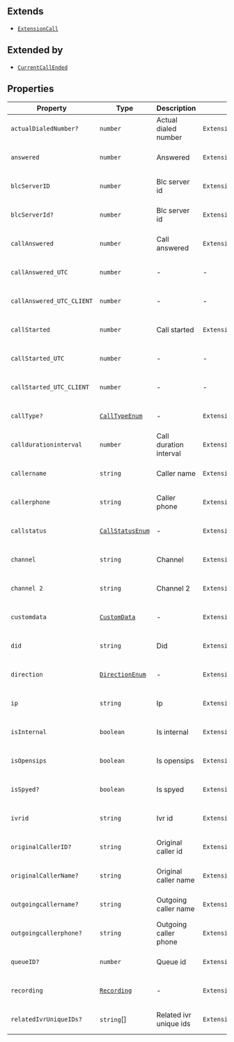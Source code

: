 ## Extends

- [`ExtensionCall`](../type-aliases/ExtensionCall.md)

## Extended by

- [`CurrentCallEnded`](CurrentCallEnded.md)

## Properties

| Property | Type | Description | Inherited from | Defined in |
| ------ | ------ | ------ | ------ | ------ |
| `actualDialedNumber?` | `number` | Actual dialed number | `ExtensionCall.actualDialedNumber` | voicenter-events-sdk.d.ts:604 |
| `answered` | `number` | Answered | `ExtensionCall.answered` | voicenter-events-sdk.d.ts:555 |
| `blcServerID` | `number` | Blc server id | `ExtensionCall.blcServerID` | voicenter-events-sdk.d.ts:580 |
| `blcServerId?` | `number` | Blc server id | `ExtensionCall.blcServerId` | voicenter-events-sdk.d.ts:584 |
| `callAnswered` | `number` | Call answered | `ExtensionCall.callAnswered` | voicenter-events-sdk.d.ts:596 |
| `callAnswered_UTC` | `number` | - | - | voicenter-events-sdk.d.ts:143 |
| `callAnswered_UTC_CLIENT` | `number` | - | - | voicenter-events-sdk.d.ts:144 |
| `callStarted` | `number` | Call started | `ExtensionCall.callStarted` | voicenter-events-sdk.d.ts:588 |
| `callStarted_UTC` | `number` | - | - | voicenter-events-sdk.d.ts:141 |
| `callStarted_UTC_CLIENT` | `number` | - | - | voicenter-events-sdk.d.ts:142 |
| `callType?` | [`CallTypeEnum`](../enumerations/CallTypeEnum.md) | - | `ExtensionCall.callType` | voicenter-events-sdk.d.ts:556 |
| `calldurationinterval` | `number` | Call duration interval | `ExtensionCall.calldurationinterval` | voicenter-events-sdk.d.ts:624 |
| `callername` | `string` | Caller name | `ExtensionCall.callername` | voicenter-events-sdk.d.ts:566 |
| `callerphone` | `string` | Caller phone | `ExtensionCall.callerphone` | voicenter-events-sdk.d.ts:592 |
| `callstatus` | [`CallStatusEnum`](../enumerations/CallStatusEnum.md) | - | `ExtensionCall.callstatus` | voicenter-events-sdk.d.ts:567 |
| `channel` | `string` | Channel | `ExtensionCall.channel` | voicenter-events-sdk.d.ts:543 |
| `channel 2` | `string` | Channel 2 | `ExtensionCall.channel 2` | voicenter-events-sdk.d.ts:560 |
| `customdata` | [`CustomData`](../type-aliases/CustomData.md) | - | `ExtensionCall.customdata` | voicenter-events-sdk.d.ts:568 |
| `did` | `string` | Did | `ExtensionCall.did` | voicenter-events-sdk.d.ts:535 |
| `direction` | [`DirectionEnum`](../enumerations/DirectionEnum.md) | - | `ExtensionCall.direction` | voicenter-events-sdk.d.ts:561 |
| `ip` | `string` | Ip | `ExtensionCall.ip` | voicenter-events-sdk.d.ts:531 |
| `isInternal` | `boolean` | Is internal | `ExtensionCall.isInternal` | voicenter-events-sdk.d.ts:572 |
| `isOpensips` | `boolean` | Is opensips | `ExtensionCall.isOpensips` | voicenter-events-sdk.d.ts:576 |
| `isSpyed?` | `boolean` | Is spyed | `ExtensionCall.isSpyed` | voicenter-events-sdk.d.ts:547 |
| `ivrid` | `string` | Ivr id | `ExtensionCall.ivrid` | voicenter-events-sdk.d.ts:539 |
| `originalCallerID?` | `string` | Original caller id | `ExtensionCall.originalCallerID` | voicenter-events-sdk.d.ts:600 |
| `originalCallerName?` | `string` | Original caller name | `ExtensionCall.originalCallerName` | voicenter-events-sdk.d.ts:608 |
| `outgoingcallername?` | `string` | Outgoing caller name | `ExtensionCall.outgoingcallername` | voicenter-events-sdk.d.ts:612 |
| `outgoingcallerphone?` | `string` | Outgoing caller phone | `ExtensionCall.outgoingcallerphone` | voicenter-events-sdk.d.ts:616 |
| `queueID?` | `number` | Queue id | `ExtensionCall.queueID` | voicenter-events-sdk.d.ts:551 |
| `recording` | [`Recording`](../type-aliases/Recording.md) | - | `ExtensionCall.recording` | voicenter-events-sdk.d.ts:562 |
| `relatedIvrUniqueIDs?` | `string`[] | Related ivr unique ids | `ExtensionCall.relatedIvrUniqueIDs` | voicenter-events-sdk.d.ts:620 |
